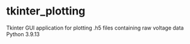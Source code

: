 # tkinter_plotting
Tkinter GUI application for plotting .h5 files containing raw voltage data
Python 3.9.13
